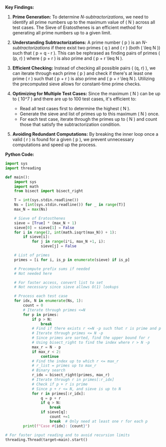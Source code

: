 **Key Findings:**

1. **Prime Generation:** To determine *N-subtractorizations*, we need to identify all prime numbers up to the maximum value of \( N \) across all test cases. The Sieve of Eratosthenes is an efficient method for generating all prime numbers up to a given limit.

2. **Understanding Subtractorizations:** A prime number \( p \) is an *N-subtractorizations* if there exist two primes \( q \) and \( r \) (both \( \leq N \)) such that \( p = q - r \). This can be rephrased as finding pairs of primes \( (p, r) \) where \( p + r \) is also prime and \( p + r \leq N \).

3. **Efficient Checking:** Instead of checking all possible pairs \( (q, r) \), we can iterate through each prime \( p \) and check if there's at least one prime \( r \) such that \( p + r \) is also prime and \( p + r \leq N \). Utilizing the precomputed sieve allows for constant-time prime checks.

4. **Optimizing for Multiple Test Cases:** Since the maximum \( N \) can be up to \( 10^7 \) and there are up to 100 test cases, it's efficient to:
   - Read all test cases first to determine the highest \( N \).
   - Generate the sieve and list of primes up to this maximum \( N \) once.
   - For each test case, iterate through the primes up to \( N \) and count those that satisfy the subtractorization condition.

5. **Avoiding Redundant Computations:** By breaking the inner loop once a valid \( r \) is found for a given \( p \), we prevent unnecessary computations and speed up the process.

**Python Code:**

```python
import sys
import threading

def main():
    import sys
    import math
    from bisect import bisect_right

    T = int(sys.stdin.readline())
    Ns = [int(sys.stdin.readline()) for _ in range(T)]
    max_N = max(Ns)

    # Sieve of Eratosthenes
    sieve = [True] * (max_N + 1)
    sieve[0] = sieve[1] = False
    for i in range(2, int(math.isqrt(max_N)) + 1):
        if sieve[i]:
            for j in range(i*i, max_N +1, i):
                sieve[j] = False

    # List of primes
    primes = [i for i, is_p in enumerate(sieve) if is_p]

    # Precompute prefix sums if needed
    # Not needed here

    # For faster access, convert list to set
    # Not necessary since sieve allows O(1) lookups

    # Process each test case
    for idx, N in enumerate(Ns, 1):
        count = 0
        # Iterate through primes <=N
        for p in primes:
            if p > N:
                break
            # Find if there exists r <=N -p such that r is prime and p + r is prime
            # Iterate through primes <= N -p
            # Since primes are sorted, find the upper bound for r
            # Using bisect_right to find the index where r > N -p
            max_r = N - p
            if max_r < 2:
                continue
            # Find the index up to which r <= max_r
            # r_list = primes up to max_r
            # Binary search
            r_idx = bisect_right(primes, max_r)
            # Iterate through r in primes[:r_idx]
            # Check if p + r is prime
            # Since p + r <= N, and sieve is up to N
            for r in primes[:r_idx]:
                q = p + r
                if q > N:
                    break
                if sieve[q]:
                    count +=1
                    break  # Only need at least one r for each p
        print(f"Case #{idx}: {count}")

# For faster input reading and to avoid recursion limits
threading.Thread(target=main).start()
```